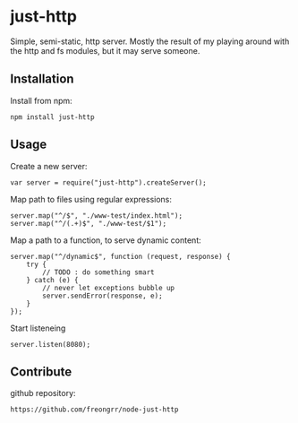 just-http
=========

Simple, semi-static, http server. Mostly the result of my playing around with
the http and fs modules, but it may serve someone.

Installation
------------

Install from npm:

    npm install just-http

Usage
-----

Create a new server:

    var server = require("just-http").createServer();

Map path to files using regular expressions:

    server.map("^/$", "./www-test/index.html");
    server.map("^/(.+)$", "./www-test/$1");

Map a path to a function, to serve dynamic content:

    server.map("^/dynamic$", function (request, response) {
        try {
            // TODO : do something smart
        } catch (e) {
            // never let exceptions bubble up
            server.sendError(response, e);
        }
    });

Start listeneing

    server.listen(8080);

Contribute
----------

github repository:

    https://github.com/freongrr/node-just-http
